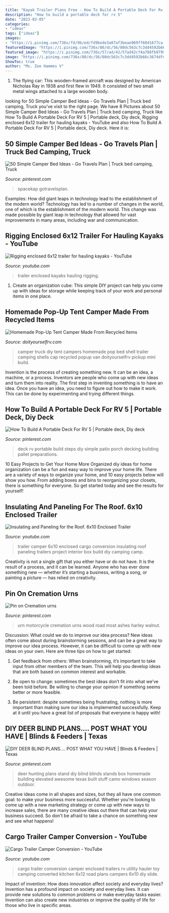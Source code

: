 ```yaml
---
title: "Kayak Trailer Plans Free - How To Build A Portable Deck For Rv 5"
description: "How to build a portable deck for rv 5"
date: "2023-03-05"
categories:
- "ideas"
tags: ["ideas"]
images:
- "https://i.pinimg.com/736x/fd/9b/ed/fd9bede3a07af3beae969ff60d1677ca--cremation-urns-most-beautiful.jpg"
featuredImage: "https://i.pinimg.com/736x/80/dc/56/80dc563c7c3dd4592b66c3674dfe46f4.jpg"
featured_image: "https://i.pinimg.com/736x/57/ad/42/57ad42cf4a788fb97998baf50b9f21cd.jpg"
image: "https://i.pinimg.com/736x/80/dc/56/80dc563c7c3dd4592b66c3674dfe46f4.jpg"
ShowToc: true
author: "Ms. Zoe Hammes V"
---
```



1. The flying car: This wooden-framed aircraft was designed by American Nicholas Ray in 1938 and first flew in 1949. It consisted of two small metal wings attached to a large wooden body.

	

		
looking for 50 Simple Camper Bed Ideas - Go Travels Plan | Truck bed camping, Truck you've visit to the right page. We have 8 Pictures about 50 Simple Camper Bed Ideas - Go Travels Plan | Truck bed camping, Truck like How To Build A Portable Deck For RV 5 | Portable deck, Diy deck, Rigging enclosed 6x12 trailer for hauling kayaks - YouTube and also How To Build A Portable Deck For RV 5 | Portable deck, Diy deck. Here it is:
		
    
## 50 Simple Camper Bed Ideas - Go Travels Plan | Truck Bed Camping, Truck

<img loading=lazy src="https://i.pinimg.com/736x/47/db/1a/47db1ad7bd89aea96337b6be182e7104.jpg" onerror="this.onerror=null;this.src='https://tse4.mm.bing.net/th?id=OIP.MWH__6oCG6xEgKXhUQ1-IgHaFj&amp;pid=15.1';" alt="50 Simple Camper Bed Ideas - Go Travels Plan | Truck bed camping, Truck">

_Source: pinterest.com_

>spacekap gotravelsplan. 

	

Examples: How did giant leaps in technology lead to the establishment of the modern world?
Technology has led to a number of changes in the world, one of which is the establishment of the modern world. This change was made possible by giant leap in technology that allowed for vast improvements in many areas, including war and communication.

    
## Rigging Enclosed 6x12 Trailer For Hauling Kayaks - YouTube

<img loading=lazy src="https://i.ytimg.com/vi/6Q8IVSy6Mws/maxresdefault.jpg" onerror="this.onerror=null;this.src='https://tse2.mm.bing.net/th?id=OIP.8-kApEP8g4CGbSJ-eXSbqgHaEK&amp;pid=15.1';" alt="Rigging enclosed 6x12 trailer for hauling kayaks - YouTube">

_Source: youtube.com_

>trailer enclosed kayaks hauling rigging. 

	

1. Create an organization cube: This simple DIY project can help you come up with ideas for storage while keeping track of your work and personal items in one place.

    
## Homemade Pop-Up Tent Camper Made From Recycled Items

<img loading=lazy src="http://cdn.doityourselfrv.com/wp-content/uploads/2014/12/Truck-camper-shell-used-to-create-a-DIY-camper.jpg" onerror="this.onerror=null;this.src='https://tse2.mm.bing.net/th?id=OIP.fTS1E6ZMxLSYa4fYAJyUhAHaJ4&amp;pid=15.1';" alt="Homemade Pop-Up Tent Camper Made From Recycled Items">

_Source: doityourselfrv.com_

>camper truck diy tent campers homemade pop bed shell trailer camping shells cap recycled popup van doityourselfrv pickup mini build. 

	

Invention is the process of creating something new. It can be an idea, a machine, or a process. Inventors are people who come up with new ideas and turn them into reality. The first step in inventing something is to have an idea. Once you have an idea, you need to figure out how to make it work. This can be done by experimenting and trying different things.

    
## How To Build A Portable Deck For RV 5 | Portable Deck, Diy Deck

<img loading=lazy src="https://i.pinimg.com/736x/80/dc/56/80dc563c7c3dd4592b66c3674dfe46f4.jpg" onerror="this.onerror=null;this.src='https://tse2.mm.bing.net/th?id=OIP.w8g2goTzbsbSCja0Ng4DOQHaE9&amp;pid=15.1';" alt="How To Build A Portable Deck For RV 5 | Portable deck, Diy deck">

_Source: pinterest.com_

>deck rv portable build steps diy simple patio porch decking building pallet preparations. 

	

10 Easy Projects to Get Your Home More Organized
diy ideas for home organization can be a fun and easy way to improve your home life. There are a variety of ways to organize your home, and 10 easy projects below will show you how. From adding boxes and bins to reorganizing your closets, there is something for everyone. So get started today and see the results for yourself!

    
## Insulating And Paneling For The Roof. 6x10 Enclosed Trailer

<img loading=lazy src="https://i.ytimg.com/vi/cJSklc8Pxh8/maxresdefault.jpg" onerror="this.onerror=null;this.src='https://tse3.mm.bing.net/th?id=OIP.gEyO1wTGE18BDRpWMJCe_QHaEK&amp;pid=15.1';" alt="Insulating and Paneling for the Roof. 6x10 Enclosed Trailer">

_Source: youtube.com_

>trailer camper 6x10 enclosed cargo conversion insulating roof paneling trailers project interior box build diy camping camp. 

	

Creativity is not a single gift that you either have or do not have. It is the result of a process, and it can be learned. Anyone who has ever done something new — whether it’s starting a business, writing a song, or painting a picture — has relied on creativity.

    
## Pin On Cremation Urns

<img loading=lazy src="https://i.pinimg.com/736x/fd/9b/ed/fd9bede3a07af3beae969ff60d1677ca--cremation-urns-most-beautiful.jpg" onerror="this.onerror=null;this.src='https://tse3.mm.bing.net/th?id=OIP.NDirBsvdYrFWKUrfRmr3CAEsDZ&amp;pid=15.1';" alt="Pin on Cremation urns">

_Source: pinterest.com_

>urn motorcycle cremation urns wood road most ashes harley walnut. 

	

Discussion: What could we do to improve our idea process?
New ideas often come about during brainstorming sessions, and can be a great way to improve our idea process. However, it can be difficult to come up with new ideas on your own. Here are three tips on how to get started:
1. Get feedback from others: When brainstorming, it’s important to take input from other members of the team. This will help you develop ideas that are both based on common interest and workable.

2. Be open to change: sometimes the best ideas don’t fit into what we’ve been told before. Be willing to change your opinion if something seems better or more feasible.

3. Be persistent: despite sometimes being frustrating, nothing is more important than making sure our idea is implemented successfully. Keep at it until you have a great list of proposals that everyone is happy with!

    
## DIY DEER BLIND PLANS.... POST WHAT YOU HAVE | Blinds &amp; Feeders | Texas

<img loading=lazy src="https://i.pinimg.com/736x/57/ad/42/57ad42cf4a788fb97998baf50b9f21cd.jpg" onerror="this.onerror=null;this.src='https://tse3.mm.bing.net/th?id=OIP.LnlUAZXcjLPQS5W6Sxmq8AHaLk&amp;pid=15.1';" alt="DIY DEER BLIND PLANS.... POST WHAT YOU HAVE | Blinds &amp; Feeders | Texas">

_Source: pinterest.com_

>deer hunting plans stand diy blind blinds stands box homemade building elevated awesome texas built stuff camo windows season outdoor. 

	

Creative ideas come in all shapes and sizes, but they all have one common goal: to make your business more successful. Whether you're looking to come up with a new marketing strategy or come up with new ways to increase sales, there are many creative ideas out there that can help your business succeed. So don't be afraid to take a chance on something new and see what happens!

    
## Cargo Trailer Camper Conversion - YouTube

<img loading=lazy src="https://i.ytimg.com/vi/04wZvksZD6U/maxresdefault.jpg" onerror="this.onerror=null;this.src='https://tse4.mm.bing.net/th?id=OIP.CjBqURlEnwhUXiK3ZcIJNwHaEK&amp;pid=15.1';" alt="Cargo Trailer Camper Conversion - YouTube">

_Source: youtube.com_

>cargo trailer conversion camper enclosed trailers rv utility hauler toy camping converted kitchen 6x12 road plans campers 6x10 diy slide. 

	

Impact of invention: How does innovation affect society and everyday lives?
Invention has a profound impact on society and everyday lives. It can provide new solutions to common problems or make everyday tasks easier. Invention can also create new industries or improve the quality of life for those who live in specific areas.

